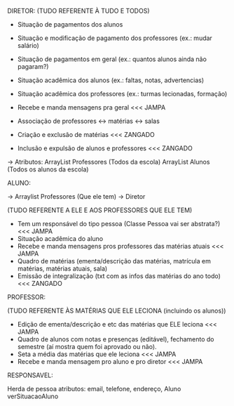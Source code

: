 DIRETOR:
(TUDO REFERENTE À TUDO E TODOS)
- Situação de pagamentos dos alunos
- Situação e modificação de pagamento dos professores (ex.: mudar salário)
- Situação de pagamentos em geral (ex.: quantos alunos ainda não pagaram?)

- Situação acadêmica dos alunos (ex.: faltas, notas, advertencias)
- Situação acadêmica dos professores (ex.: turmas lecionadas, formação)

- Recebe e manda mensagens pra geral <<< JAMPA
- Associação de professores <-> matérias <-> salas
- Criação e exclusão de matérias        <<< ZANGADO
- Inclusão e expulsão de alunos e professores       <<< ZANGADO

->  Atributos:
ArrayList Professores (Todos da escola)
ArrayList Alunos (Todos os alunos da escola)

ALUNO:

-> Arraylist Professores (Que ele tem)
-> Diretor

(TUDO REFERENTE A ELE E AOS PROFESSORES QUE ELE TEM)
- Tem um responsável do tipo pessoa (Classe Pessoa vai ser abstrata?)   <<< JAMPA
- Situação acadêmica do aluno
- Recebe e manda mensagens pros professores das matérias atuais     <<< JAMPA
- Quadro de matérias (ementa/descrição das matérias, matrícula em matérias, matérias atuais, sala)
- Emissão de integralização (txt com as infos das matérias do ano todo) <<< ZANGADO

PROFESSOR:

(TUDO REFERENTE ÀS MATÉRIAS QUE ELE LECIONA (incluindo os alunos))   
- Edição de ementa/descrição e etc das matérias que ELE leciona <<< JAMPA
- Quadro de alunos com notas e presenças (editável), fechamento do semestre (aí mostra quem foi aprovado ou não).
- Seta a média das matérias que ele leciona <<< JAMPA
- Recebe e manda mensagem pro aluno e pro diretor   <<< JAMPA



RESPONSAVEL:

Herda de pessoa
atributos: email, telefone, endereço, Aluno
verSituacaoAluno


